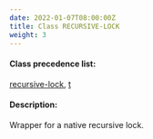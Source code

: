 ```yaml
---
date: 2022-01-07T08:00:00Z
title: Class RECURSIVE-LOCK
weight: 3
---
```


#### Class precedence list:

[recursive-lock](.), [t](http://www.lispworks.com/documentation/HyperSpec/Body/t_t.htm#t)

#### Description:

Wrapper for a native recursive lock.
